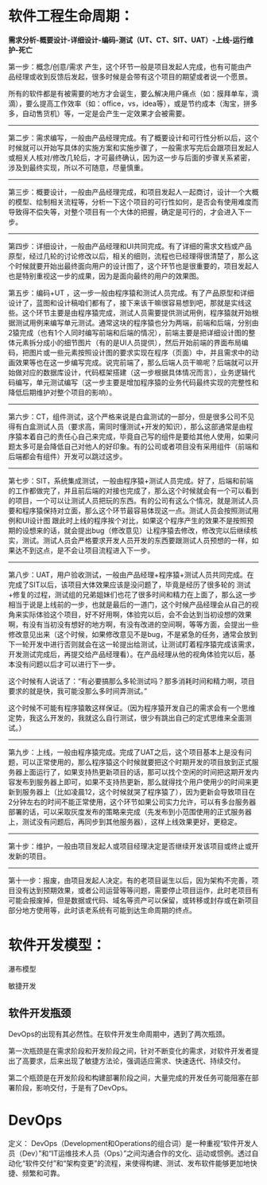 # 软件工程生命周期：

**需求分析-概要设计-详细设计-编码-测试（UT、CT、SIT、UAT）-上线-运行维护-死亡**

第一步：概念/创意/需求 产生，这个环节一般是项目发起人完成，也有可能由产品经理或收到反馈后发起，很多时候是会带有这个项目的期望或者说一个愿景。

所有的软件都是有被需要的地方才会诞生，要么解决用户痛点（如：膜拜单车，滴滴），要么提高工作效率（如：office，vs，idea等），或是节约成本（淘宝，拼多多，自动售货机）等，一定是会产生一定效果才会被需要。

------

第二步：需求编写，一般由产品经理完成。有了概要设计和可行性分析以后，这个时候就可以开始写具体的实施方案和实施步骤了，一般需求写完后会跟项目发起人或相关人核对/修改几轮后，才可最终确认，因为这一步与后面的步骤关系紧密，涉及到最终实现，所以不可随意，尽量慎重。

------

第三步：概要设计，一般由产品经理完成，和项目发起人一起商讨，设计一个大概的模型、绘制相关流程等，分析一下这个项目的可行性如何，是否会有使用难度而导致得不偿失等，对整个项目有一个大体的把握，确定是可行的，才会进入下一步。

------

第四步：详细设计，一般由产品经理和UI共同完成。有了详细的需求文档或产品原型，经过几轮的讨论修改以后，相关的细则，流程也已经理得很清楚了，那么这个时候就要开始出最终面向用户的设计图了，这个环节也是很重要的，项目发起人也是特别重视这一步的成果，因为是面向最终的用户的效果图。

第五步：编码+UT ，这一步一般由程序猿和测试人员完成。有了产品原型和详细设计了，蓝图和设计稿咱们都有了，接下来该干嘛很容易想到吧，那就是实线这些。这个环节主要是由程序猿完成，测试人员需要提供测试用例，程序猿就开始根据测试用例来编写单元测试。通常这块的程序猿也分为两端，前端和后端，分别由2猿完成（也有1个人同时编写前端和后端的情况），前端主要是把详细设计图的整体元素拆分成小的细节图片（有的是UI人员提供），然后开始前端的界面布局编码，把图片或一些元素按照设计图的要求实现在程序（页面）中，并且需求中的动画效果等也在这一步编写完成。说完前端了，那么后端人员干嘛呢？后端就可以开始做对应的数据库设计，代码框架搭建（这一步根据具体情况而言），业务逻辑代码编写，单元测试编写（这一步主要是增加程序猿的业务代码最终实现的完整性和降低后期维护对整个项目的影响）。

------

第六步：CT，组件测试，这个严格来说是白盒测试的一部分，但是很多公司不见得有白盒测试人员（要求高，需同时懂测试+开发的知识），那么这部通常是由程序猿本着自己的责任心自己来完成，毕竟自己写的组件是要给其他人使用，如果问题太多可是会降低自己对他人的好印象。有的公司或者项目没有采用组件（前端和后端都会有组件）开发可以跳过这步。

------

第七步：SIT，系统集成测试，一般由程序猿+测试人员完成。好了，后端和前端的工作都做完了，并且前后端的对接也完成了，那么这个时候就会有一个可以看到的项目，一个可以让测试人员把玩的东西。有的公司有这么个情况，就是测试人员要和程序猿保持对立面，那么这个环节最容易体现这一点。测试人员会按照测试用例和UI设计图 跟此时上线的程序挨个对比，如果这个程序产生的效果不是按照预期的设想来的话，就会提出bug（修改意见）让程序猿去修改，修改完以后继续核实，测试。测试人员会严格要求开发人员开发的东西要跟测试人员预想的一样，如果达不到这点，是不会让项目流程进入下一步。

------

第八步：UAT，用户验收测试，一般由产品经理+程序猿+测试人员共同完成。在完成了SIT以后，该项目大体效果应该是没问题了，毕竟是经历了很多轮的 测试+修复的过程，测试组的兄弟姐妹们也花了很多时间和精力在上面了，那么这一步相当于说是上线前的一步，也就是最后的一道门，这个时候产品经理会从自己的视角来实际体验这个项目，好不好用啊，体验完以后，会不会达到当初设想的效果啊，有没有当初没有想好的地方啊，有没有改进的空间啊，等等方面，会提出一些修改意见出来（这个时候，如果修改意见不是bug，不是紧急的任务，通常会放到下一轮开发中进行否则就会在这一轮提出给测试，让测试盯着程序猿完成该需求，开发测试完成后，再提交给产品经理看）。在产品经理从他的视角体验完以后，基本没有问题以后才可以进行下一步。

这个时候有人说话了：“有必要搞那么多轮测试吗？那多消耗时间和精力啊，项目要求的就是快，我可能没那么多时间弄测试。”

这个时候不可能有程序猿敢这样保证。（因为程序猿开发自己的需求会有一个思维定势，我这么开发的，我就这么自行测试，很少有跳出自己的定式思维来全面测试。）

------

第九步：上线，一般由程序猿完成。完成了UAT之后，这个项目基本上是没有问题，可以正常使用的，那么程序猿这个时候就要把这个时期开发的项目放到正式服务器上面运行了，如果支持热更新项目的话，那可以找个空闲的时间把这期开发内容发布到服务器上即可，如果不支持热更新，那么就得找个用户使用少的时间来更新到服务器上（比如凌晨12，这个时候就哭了程序猿了），因为更新会导致项目在2分钟左右的时间不能正常使用，这个环节如果公司实力允许，可以有多台服务器部署的话，可以采取灰度发布的策略来完成（先发布到小范围使用的正式服务器上，测试没有问题后，再同步到其他服务器），这样上线效果更好，更稳定。

------

第十步：维护，一般由项目发起人或项目经理决定是否继续开发该项目或终止或开发新的项目。

------

第十一步：报废，由项目发起人决定。有的老项目诞生以后，因为架构不完善，项目没有达到预期效果，或者公司运营等等问题，需要停止项目运作，此时老项目有可能会报废掉，但是数据或代码、域名等资产可以保留，或转移或封存或在新项目部分地方使用等，此时该老系统有可能到达生命周期的终点。




# 软件开发模型：

瀑布模型

敏捷开发

## 软件开发瓶颈

DevOps的出现有其必然性。在软件开发生命周期中，遇到了两次瓶颈。

第一次瓶颈是在需求阶段和开发阶段之间，针对不断变化的需求，对软件开发者提出了高要求，后来出现了敏捷方法论，强调适应需求、快速迭代、持续交付。

第二个瓶颈是在开发阶段和构建部署阶段之间，大量完成的开发任务可能阻塞在部署阶段，影响交付，于是有了DevOps。

# DevOps

定义：
DevOps（Development和Operations的组合词）是一种重视“软件开发人员（Dev）”和“IT运维技术人员（Ops）”之间沟通合作的文化、运动或惯例。透过自动化“软件交付”和“架构变更”的流程，来使得构建、测试、发布软件能够更加地快捷、频繁和可靠。